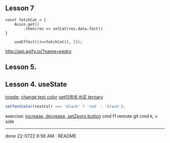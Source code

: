 ## Lesson 7

```
const fetchCat = {
	Axios.get()
		.then(res => setCat(res.data.fact))
}

	useEffect(()=>fetchCat(), []);
```

http://api.agify.io/?name=pedro

## Lesson 5.

## Lesson 4. useState

[toggle](https://youtu.be/iBfr6eOcCMg?t=1208);
[change text color](https://youtu.be/iBfr6eOcCMg?t=1351)
[set이름에 바로 ternary](https://youtu.be/iBfr6eOcCMg?t=1398)

```js
setTextColor(textColr === 'black' ? 'red' : 'black');
```

exercise: [increase, decrease, setZeoro button](https://youtu.be/iBfr6eOcCMg?t=1542)
cmd f1 remote git
cmd k, v side

---

done
22-0722 6:56 AM : README
